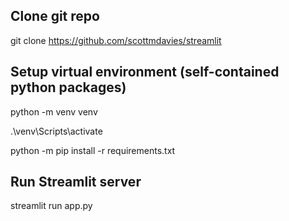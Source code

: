 ## Clone git repo

git clone https://github.com/scottmdavies/streamlit

## Setup virtual environment (self-contained python packages)

python -m venv venv

.\venv\Scripts\activate

python -m pip install -r requirements.txt

## Run Streamlit server

streamlit run app.py